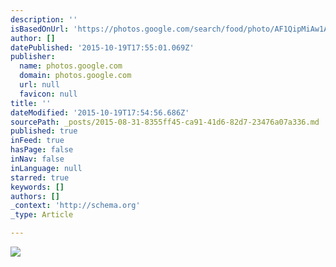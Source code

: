 ```yaml
---
description: ''
isBasedOnUrl: 'https://photos.google.com/search/food/photo/AF1QipMiAw1ABB8zlGaF4pEcqcetPdmhb5-vRPcVgbBT'
author: []
datePublished: '2015-10-19T17:55:01.069Z'
publisher:
  name: photos.google.com
  domain: photos.google.com
  url: null
  favicon: null
title: ''
dateModified: '2015-10-19T17:54:56.686Z'
sourcePath: _posts/2015-08-31-8355ff45-ca91-41d6-82d7-23476a07a336.md
published: true
inFeed: true
hasPage: false
inNav: false
inLanguage: null
starred: true
keywords: []
authors: []
_context: 'http://schema.org'
_type: Article

---
```

![](https://lh3.googleusercontent.com/BPQqqGU5SqeZg8Gfp_yDB297EDFJfsIxu-I3JBaQJb8=s778-no)